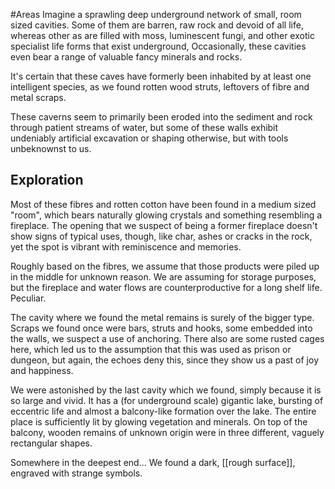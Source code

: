#Areas 
Imagine a sprawling deep underground network of small, room sized cavities. Some of them are barren, raw rock and devoid of all life, whereas other as are filled with moss, luminescent fungi, and other exotic specialist life forms that exist underground, Occasionally, these cavities even bear a range of valuable fancy minerals and rocks.

It's certain that these caves have formerly been inhabited by at least one intelligent species, as we found rotten wood struts, leftovers of fibre and metal scraps.

These caverns seem to primarily been eroded into the sediment and rock through patient streams of water, but some of these walls exhibit undeniably artificial excavation or shaping otherwise, but with tools unbeknownst to us.
## Exploration 
Most of these fibres and rotten cotton have been found in a medium sized "room", which bears naturally glowing crystals and something resembling a fireplace. The opening that we suspect of being a former fireplace doesn't show signs of typical uses, though, like char, ashes or cracks in the rock, yet the spot is vibrant with reminiscence and memories.

Roughly based on the fibres, we assume that those products were piled up in the middle for unknown reason. We are assuming for storage purposes, but the fireplace and water flows are counterproductive for a long shelf life. Peculiar.

The cavity where we found the metal remains is surely of the bigger type. Scraps we found once were bars, struts and hooks, some embedded into the walls, we suspect a use of anchoring. There also are some rusted cages here, which led us to the assumption that this was used as prison or dungeon, but again, the echoes deny this, since they show us a past of joy and happiness.

We were astonished by the last cavity which we found, simply because it is so large and vivid. It has a (for underground scale) gigantic lake, bursting of eccentric life and almost a balcony-like formation over the lake. The entire place is sufficiently lit by glowing vegetation and minerals. On top of the balcony, wooden remains of unknown origin were in three different, vaguely rectangular shapes.


Somewhere in the deepest end... We found a dark, [[rough surface]], engraved with strange symbols.

